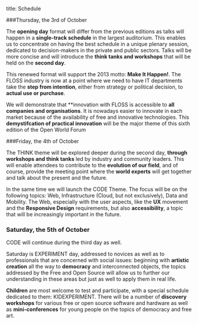 title: Schedule

###Thursday, the 3rd of October

The **opening day** format will differ from the previous editions as talks will happen in a **single-track schedule** in the largest auditorium. This enables us to concentrate on having the best schedule in a unique plenary session, dedicated to decision-makers in the private and public sectors. Talks will be more concise and will introduce the **think tanks and workshops** that will be held on the **second day**.

This renewed format will support the 2013 motto: **Make It Happen!**. The FLOSS industry is now at a point where we need to have IT departments take the **step from intention**, either from strategy or political decision, to **actual use or purchase**.

We will demonstrate that **innovation with FLOSS is accessible to **all companies and organisations**. It is nowadays easier to innovate in each market because of the availability of free and innovative technologies. This **demystifcation of practical innovation** will be the major theme of this sixth edition of the Open World Forum


###Friday, the 4th of October

The THINK theme will be explored deeper during the second day, **through workshops and think tanks** led by industry and community leaders. This will enable attendees to contribute to the **evolution of our field**, and of course, provide the meeting point where the **world experts** will get together and talk about the present and the future.


In the same time we will launch the CODE Theme. The focus will be on the following
topics: Web, Infrastructure (Cloud, but not exclusively), Data and Mobility. The Web, especially with the user aspects, like the **UX** movement and the **Responsive Design** requirements, but also **accessibility**, a topic that will be increasingly important in the future.


### Saturday, the 5th of October

CODE will continue during the third day as well.

Saturday is EXPERIMENT day, addressed to novices as well as to professionals that are concerned with social issues: beginning with **artistic creation** all the way to **democracy** and interconnected objects, the topics addressed by the Free and Open Source will allow us to further our understanding in these areas but just as well to apply them in real life.

**Children** are most welcome to test and participate, with a special schedule dedicated to them: KIDEXPERIMENT. There will be a number of **discovery workshops** for various free or open source software and hardware as well as **mini-conferences** for young people on the topics of democracy and free art.
